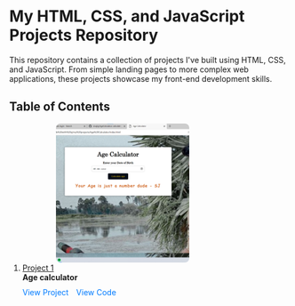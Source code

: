 # My HTML, CSS, and JavaScript Projects Repository

This repository contains a collection of projects I've built using HTML, CSS, and JavaScript. From simple landing pages to more complex web applications, these projects showcase my front-end development skills.

## Table of Contents

1. [Project 1](#project-1)
    <img src="https://github.com/sivajisj/AgeCalculator/blob/main/agec.png" alt="Project Thumbnail" style="width: 50%; height: 250px; object-fit: cover; border-radius: 8px; margin-bottom: 15px;">
    <div style="font-weight: bold; margin-bottom: 10px;">Age calculator</div>
    <a href="https://age-calculatorr-app.netlify.app" style="text-decoration: none; color: #007BFF; margin-right: 10px;">View Project</a>
    <a href="https://github.com/sivajisj/AgeCalculator" style="text-decoration: none; color: #007BFF; margin-right: 10px;">View Code</a>



